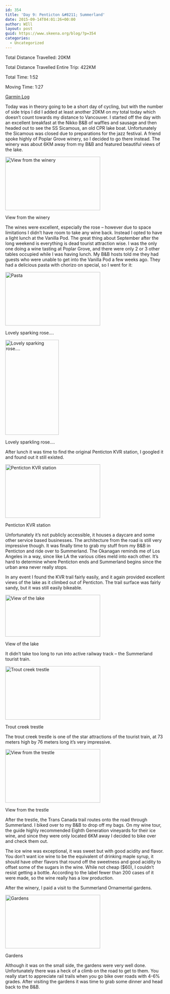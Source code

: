 ```yaml
---
id: 354
title: 'Day 9: Penticton &#8211; Summerland'
date: 2015-09-14T04:01:26+00:00
author: WIll
layout: post
guid: https://www.skeena.org/blog/?p=354
categories:
  - Uncategorized
---
```

Total Distance Travelled: 20KM

Total Distance Travelled Entire Trip: 422KM

Total Time: 1:52

Moving Time: 1:27

[Garmin Log](https://connect.garmin.com/modern/activity/898080265)

Today was in theory going to be a short day of cycling, but with the number of side trips I did I added at least another 20KM on my total today which doesn&#8217;t count towards my distance to Vancouver. I started off the day with an excellent breakfast at the Nikko B&B of waffles and sausage and then headed out to see the SS Sicamous, an old CPR lake boat. Unfortunately the Sicamous was closed due to preparations for the jazz festival. A friend spoke highly of Poplar Grove winery, so I decided to go there instead. The winery was about 6KM away from my B&B and featured beautiful views of the lake.

<div id="attachment_355" style="width: 310px" class="wp-caption alignnone">
  <a href="https://www.skeena.org/blog/wp-content/uploads/2015/09/20150911_112200.jpg"><img aria-describedby="caption-attachment-355" loading="lazy" class="size-medium wp-image-355" src="https://www.skeena.org/blog/wp-content/uploads/2015/09/20150911_112200-300x169.jpg" alt="View from the winery" width="300" height="169" srcset="https://www.skeena.org/blog/wp-content/uploads/2015/09/20150911_112200-300x169.jpg 300w, https://www.skeena.org/blog/wp-content/uploads/2015/09/20150911_112200-1024x576.jpg 1024w, https://www.skeena.org/blog/wp-content/uploads/2015/09/20150911_112200-500x281.jpg 500w, https://www.skeena.org/blog/wp-content/uploads/2015/09/20150911_112200.jpg 1632w" sizes="(max-width: 300px) 100vw, 300px" /></a>
  
  <p id="caption-attachment-355" class="wp-caption-text">
    View from the winery
  </p>
</div>

The wines were excellent, especially the rose &#8211; however due to space limitations I didn&#8217;t have room to take any wine back. Instead I opted to have a light lunch at the Vanilla Pod. The great thing about September after the long weekend is everything is dead tourist attraction wise. I was the only one doing a wine tasting at Poplar Grove, and there were only 2 or 3 other tables occupied while I was having lunch. My B&B hosts told me they had guests who were unable to get into the Vanilla Pod a few weeks ago. They had a delicious pasta with chorizo on special, so I went for it:

<div id="attachment_356" style="width: 310px" class="wp-caption alignnone">
  <a href="https://www.skeena.org/blog/wp-content/uploads/2015/09/20150911_115141.jpg"><img aria-describedby="caption-attachment-356" loading="lazy" class="wp-image-356 size-medium" src="https://www.skeena.org/blog/wp-content/uploads/2015/09/20150911_115141-300x169.jpg" alt="Pasta" width="300" height="169" srcset="https://www.skeena.org/blog/wp-content/uploads/2015/09/20150911_115141-300x169.jpg 300w, https://www.skeena.org/blog/wp-content/uploads/2015/09/20150911_115141-1024x576.jpg 1024w, https://www.skeena.org/blog/wp-content/uploads/2015/09/20150911_115141-500x281.jpg 500w" sizes="(max-width: 300px) 100vw, 300px" /></a>
  
  <p id="caption-attachment-356" class="wp-caption-text">
    Lovely sparking rose&#8230;.
  </p>
</div>

<div id="attachment_357" style="width: 179px" class="wp-caption alignnone">
  <a href="https://www.skeena.org/blog/wp-content/uploads/2015/09/20150911_114034.jpg"><img aria-describedby="caption-attachment-357" loading="lazy" class="wp-image-357 size-medium" src="https://www.skeena.org/blog/wp-content/uploads/2015/09/20150911_114034-169x300.jpg" alt="Lovely sparking rose...." width="169" height="300" srcset="https://www.skeena.org/blog/wp-content/uploads/2015/09/20150911_114034-169x300.jpg 169w, https://www.skeena.org/blog/wp-content/uploads/2015/09/20150911_114034-576x1024.jpg 576w, https://www.skeena.org/blog/wp-content/uploads/2015/09/20150911_114034-281x500.jpg 281w, https://www.skeena.org/blog/wp-content/uploads/2015/09/20150911_114034.jpg 902w" sizes="(max-width: 169px) 100vw, 169px" /></a>
  
  <p id="caption-attachment-357" class="wp-caption-text">
    Lovely sparkling rose&#8230;.
  </p>
</div>

After lunch it was time to find the original Penticton KVR station, I googled it and found out it still existed.

<div id="attachment_358" style="width: 310px" class="wp-caption alignnone">
  <a href="https://www.skeena.org/blog/wp-content/uploads/2015/09/20150911_123129.jpg"><img aria-describedby="caption-attachment-358" loading="lazy" class="size-medium wp-image-358" src="https://www.skeena.org/blog/wp-content/uploads/2015/09/20150911_123129-300x169.jpg" alt="Penticton KVR station" width="300" height="169" srcset="https://www.skeena.org/blog/wp-content/uploads/2015/09/20150911_123129-300x169.jpg 300w, https://www.skeena.org/blog/wp-content/uploads/2015/09/20150911_123129-1024x576.jpg 1024w, https://www.skeena.org/blog/wp-content/uploads/2015/09/20150911_123129-500x281.jpg 500w, https://www.skeena.org/blog/wp-content/uploads/2015/09/20150911_123129.jpg 1536w" sizes="(max-width: 300px) 100vw, 300px" /></a>
  
  <p id="caption-attachment-358" class="wp-caption-text">
    Penticton KVR station
  </p>
</div>

Unfortunately it&#8217;s not publicly accessible, it houses a daycare and some other service based businesses. The architecture from the road is still very impressive though. It was finally time to grab my stuff from my B&B in Penticton and ride over to Summerland. The Okanagan reminds me of Los Angeles in a way, since like LA the various cities meld into each other. It&#8217;s hard to determine where Penticton ends and Summerland begins since the urban area never really stops.

In any event I found the KVR trail fairly easily, and it again provided excellent views of the lake as it climbed out of Penticton. The trail surface was fairly sandy, but it was still easily bikeable.

<div id="attachment_359" style="width: 310px" class="wp-caption alignnone">
  <a href="https://www.skeena.org/blog/wp-content/uploads/2015/09/20150911_134646.jpg"><img aria-describedby="caption-attachment-359" loading="lazy" class="wp-image-359 size-medium" src="https://www.skeena.org/blog/wp-content/uploads/2015/09/20150911_134646-300x132.jpg" alt="View of the lake" width="300" height="132" srcset="https://www.skeena.org/blog/wp-content/uploads/2015/09/20150911_134646-300x132.jpg 300w, https://www.skeena.org/blog/wp-content/uploads/2015/09/20150911_134646-1024x451.jpg 1024w, https://www.skeena.org/blog/wp-content/uploads/2015/09/20150911_134646-500x220.jpg 500w" sizes="(max-width: 300px) 100vw, 300px" /></a>
  
  <p id="caption-attachment-359" class="wp-caption-text">
    View of the lake
  </p>
</div>

It didn&#8217;t take too long to run into active railway track &#8211; the Summerland tourist train.

<div id="attachment_360" style="width: 310px" class="wp-caption alignnone">
  <a href="https://www.skeena.org/blog/wp-content/uploads/2015/09/20150911_141738.jpg"><img aria-describedby="caption-attachment-360" loading="lazy" class="size-medium wp-image-360" src="https://www.skeena.org/blog/wp-content/uploads/2015/09/20150911_141738-300x169.jpg" alt="Trout creek trestle" width="300" height="169" srcset="https://www.skeena.org/blog/wp-content/uploads/2015/09/20150911_141738-300x169.jpg 300w, https://www.skeena.org/blog/wp-content/uploads/2015/09/20150911_141738-1024x576.jpg 1024w, https://www.skeena.org/blog/wp-content/uploads/2015/09/20150911_141738-500x281.jpg 500w, https://www.skeena.org/blog/wp-content/uploads/2015/09/20150911_141738.jpg 1632w" sizes="(max-width: 300px) 100vw, 300px" /></a>
  
  <p id="caption-attachment-360" class="wp-caption-text">
    Trout creek trestle
  </p>
</div>

The trout creek trestle is one of the star attractions of the tourist train, at 73 meters high by 76 meters long it&#8217;s very impressive.

<div id="attachment_361" style="width: 310px" class="wp-caption alignnone">
  <a href="https://www.skeena.org/blog/wp-content/uploads/2015/09/20150911_141953.jpg"><img aria-describedby="caption-attachment-361" loading="lazy" class="size-medium wp-image-361" src="https://www.skeena.org/blog/wp-content/uploads/2015/09/20150911_141953-300x169.jpg" alt="View from the trestle" width="300" height="169" srcset="https://www.skeena.org/blog/wp-content/uploads/2015/09/20150911_141953-300x169.jpg 300w, https://www.skeena.org/blog/wp-content/uploads/2015/09/20150911_141953-1024x576.jpg 1024w, https://www.skeena.org/blog/wp-content/uploads/2015/09/20150911_141953-500x281.jpg 500w, https://www.skeena.org/blog/wp-content/uploads/2015/09/20150911_141953.jpg 1632w" sizes="(max-width: 300px) 100vw, 300px" /></a>
  
  <p id="caption-attachment-361" class="wp-caption-text">
    View from the trestle
  </p>
</div>

After the trestle, the Trans Canada trail routes onto the road through Summerland. I biked over to my B&B to drop off my bags. On my wine tour, the guide highly recommended Eighth Generation vineyards for their ice wine, and since they were only located 6KM away I decided to bike over and check them out.

The ice wine was exceptional, it was sweet but with good acidity and flavor. You don&#8217;t want ice wine to be the equivalent of drinking maple syrup, it should have other flavors that round off the sweetness and good acidity to offset some of the sugars in the wine. While not cheap ($60), I couldn&#8217;t resist getting a bottle. According to the label fewer than 200 cases of it were made, so the wine really has a low production.

After the winery, I paid a visit to the Summerland Ornamental gardens.

<div id="attachment_362" style="width: 310px" class="wp-caption alignnone">
  <a href="https://www.skeena.org/blog/wp-content/uploads/2015/09/20150911_160327.jpg"><img aria-describedby="caption-attachment-362" loading="lazy" class="size-medium wp-image-362" src="https://www.skeena.org/blog/wp-content/uploads/2015/09/20150911_160327-300x169.jpg" alt="Gardens" width="300" height="169" srcset="https://www.skeena.org/blog/wp-content/uploads/2015/09/20150911_160327-300x169.jpg 300w, https://www.skeena.org/blog/wp-content/uploads/2015/09/20150911_160327-1024x576.jpg 1024w, https://www.skeena.org/blog/wp-content/uploads/2015/09/20150911_160327-500x281.jpg 500w, https://www.skeena.org/blog/wp-content/uploads/2015/09/20150911_160327.jpg 1632w" sizes="(max-width: 300px) 100vw, 300px" /></a>
  
  <p id="caption-attachment-362" class="wp-caption-text">
    Gardens
  </p>
</div>

Although it was on the small side, the gardens were very well done. Unfortunately there was a heck of a climb on the road to get to them. You really start to appreciate rail trails when you go bike over roads with 4-6% grades. After visiting the gardens it was time to grab some dinner and head back to the B&B.

&nbsp;

